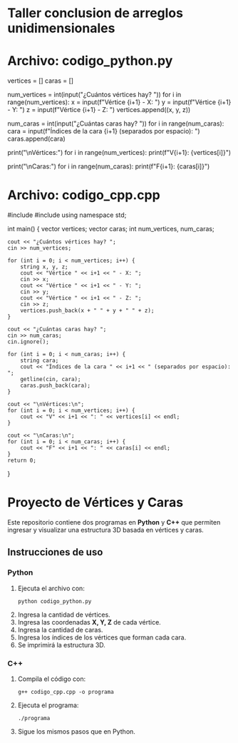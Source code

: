 # Taller conclusion de arreglos unidimensionales
# Archivo: codigo_python.py

vertices = []
caras = []

num_vertices = int(input("¿Cuántos vértices hay? "))
for i in range(num_vertices):
    x = input(f"Vértice {i+1} - X: ")
    y = input(f"Vértice {i+1} - Y: ")
    z = input(f"Vértice {i+1} - Z: ")
    vertices.append((x, y, z))

num_caras = int(input("¿Cuántas caras hay? "))
for i in range(num_caras):
    cara = input(f"Índices de la cara {i+1} (separados por espacio): ")
    caras.append(cara)

print("\nVértices:")
for i in range(num_vertices):
    print(f"V{i+1}: {vertices[i]}")

print("\nCaras:")
for i in range(num_caras):
    print(f"F{i+1}: {caras[i]}")

# Archivo: codigo_cpp.cpp

#include <iostream>
#include <vector>
using namespace std;

int main() {
    vector<string> vertices;
    vector<string> caras;
    int num_vertices, num_caras;

    cout << "¿Cuántos vértices hay? ";
    cin >> num_vertices;

    for (int i = 0; i < num_vertices; i++) {
        string x, y, z;
        cout << "Vértice " << i+1 << " - X: ";
        cin >> x;
        cout << "Vértice " << i+1 << " - Y: ";
        cin >> y;
        cout << "Vértice " << i+1 << " - Z: ";
        cin >> z;
        vertices.push_back(x + " " + y + " " + z);
    }

    cout << "¿Cuántas caras hay? ";
    cin >> num_caras;
    cin.ignore();

    for (int i = 0; i < num_caras; i++) {
        string cara;
        cout << "Índices de la cara " << i+1 << " (separados por espacio): ";
        getline(cin, cara);
        caras.push_back(cara);
    }

    cout << "\nVértices:\n";
    for (int i = 0; i < num_vertices; i++) {
        cout << "V" << i+1 << ": " << vertices[i] << endl;
    }

    cout << "\nCaras:\n";
    for (int i = 0; i < num_caras; i++) {
        cout << "F" << i+1 << ": " << caras[i] << endl;
    }
    return 0;
}

# Proyecto de Vértices y Caras

Este repositorio contiene dos programas en **Python** y **C++** que permiten ingresar y visualizar una estructura 3D basada en vértices y caras.

## Instrucciones de uso

### Python
1. Ejecuta el archivo con:
   ```
   python codigo_python.py
   ```
2. Ingresa la cantidad de vértices.
3. Ingresa las coordenadas **X, Y, Z** de cada vértice.
4. Ingresa la cantidad de caras.
5. Ingresa los índices de los vértices que forman cada cara.
6. Se imprimirá la estructura 3D.

### C++
1. Compila el código con:
   ```
   g++ codigo_cpp.cpp -o programa
   ```
2. Ejecuta el programa:
   ```
   ./programa
   ```
3. Sigue los mismos pasos que en Python.

